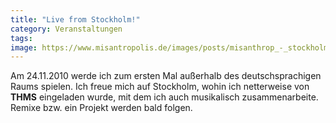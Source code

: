 ```yaml
---
title: "Live from Stockholm!"
category: Veranstaltungen
tags: 
image: https://www.misantropolis.de/images/posts/misanthrop_-_stockholm.jpg
---
```


Am 24.11.2010 werde ich zum ersten Mal außerhalb des deutschsprachigen Raums spielen. Ich freue mich auf Stockholm, wohin ich netterweise von **THMS** eingeladen wurde, mit dem ich auch musikalisch zusammenarbeite. Remixe bzw. ein Projekt werden bald folgen.